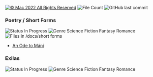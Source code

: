 [![© Mac 2022 All Rights Reserved](https://img.shields.io/badge/%C2%A9%20Mac%202022-All%20Rights%20Reserved-ffdcd0)](https://github.com/maletears/writing/blob/main/LICENSE.md) ![File Count](https://img.shields.io/github/directory-file-count/maletears/writing/docs?color=d0dcff) ![GitHub last commit](https://img.shields.io/github/last-commit/maletears/writing?color=dcffd0&label=last%20updated)

### Poetry / Short Forms
![Status In Progress](https://img.shields.io/badge/status-in%20progress-d0dcff) ![Genre Science Fiction Fantasy Romance](http://img.shields.io/badge/genre-various-dcd0ff) ![Files in /docs/short forms](https://img.shields.io/github/directory-file-count/maletears/writing/docs/short%20forms?color=d0dcff)
- [An Ode to Máni](https://github.com/maletears/writing/blob/main/docs/short%20forms/an%20ode%20to%20m%C3%A1ni.pdf)

### Exilas
![Status In Progress](https://img.shields.io/badge/status-in%20progress-d0dcff) ![Genre Science Fiction Fantasy Romance](http://img.shields.io/badge/genre-science%20fiction%20fantasy%20romance-dcd0ff)
